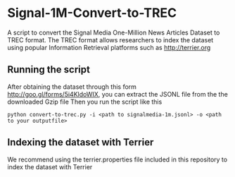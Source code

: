 # Signal-1M-Convert-to-TREC
A script to convert the Signal Media One-Million News Articles Dataset to TREC format.
The TREC format allows researchers to index the dataset using popular Information Retrieval platforms such as http://terrier.org


## Running the script
After obtaining the dataset through this form http://goo.gl/forms/5i4KldoWIX, you can extract the JSONL file from the the downloaded Gzip file
Then you run the script like this

```
python convert-to-trec.py -i <path to signalmedia-1m.jsonl> -o <path to your outputfile>
```

## Indexing the dataset with Terrier
We recommend using the terrier.properties file included in this repository to index the dataset with Terrier
